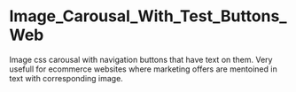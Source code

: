 # Image_Carousal_With_Test_Buttons_Web

Image css carousal with navigation buttons that have text on them. Very usefull for ecommerce websites where marketing offers are mentoined
in text with corresponding image.
